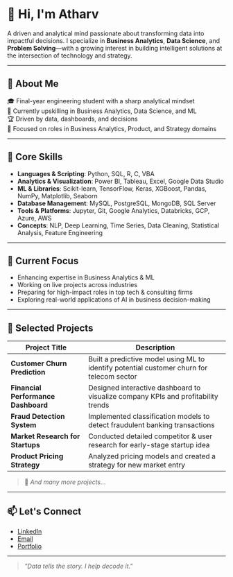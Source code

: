# 👋 Hi, I'm Atharv

A driven and analytical mind passionate about transforming data into impactful decisions. I specialize in **Business Analytics**, **Data Science**, and **Problem Solving**—with a growing interest in building intelligent solutions at the intersection of technology and strategy.

---

## 💼 About Me

🎓 Final-year engineering student with a sharp analytical mindset  
🚀 Currently upskilling in Business Analytics, Data Science, and ML  
🏆 Driven by data, dashboards, and decisions  
📍 Focused on roles in Business Analytics, Product, and Strategy domains

---

## 🧠 Core Skills

- **Languages & Scripting**: Python, SQL, R, C, VBA  
- **Analytics & Visualization**: Power BI, Tableau, Excel, Google Data Studio  
- **ML & Libraries**: Scikit-learn, TensorFlow, Keras, XGBoost, Pandas, NumPy, Matplotlib, Seaborn  
- **Database Management**: MySQL, PostgreSQL, MongoDB, SQL Server  
- **Tools & Platforms**: Jupyter, Git, Google Analytics, Databricks, GCP, Azure, AWS  
- **Concepts**: NLP, Deep Learning, Time Series, Data Cleaning, Statistical Analysis, Feature Engineering

---

## 🚀 Current Focus

- Enhancing expertise in Business Analytics & ML 
- Working on live projects across industries  
- Preparing for high-impact roles in top tech & consulting firms  
- Exploring real-world applications of AI in business decision-making

---

## 📂 Selected Projects

| Project Title | Description |
|---------------|-------------|
| **Customer Churn Prediction** | Built a predictive model using ML to identify potential customer churn for telecom sector |
| **Financial Performance Dashboard** | Designed interactive dashboard to visualize company KPIs and profitability trends |
| **Fraud Detection System** | Implemented classification models to detect fraudulent banking transactions |
| **Market Research for Startups** | Conducted detailed competitor & user research for early-stage startup idea |
| **Product Pricing Strategy** | Analyzed pricing models and created a strategy for new market entry |

> 📌 *And many more projects...*

---

## 📫 Let's Connect

- [LinkedIn](https://www.linkedin.com/in/atharvraskar)
- [Email](mailto:raskaratharv28@gmail.com)
- [Portfolio](https://atharvraskar.me/)

---

> *"Data tells the story. I help decode it."*
